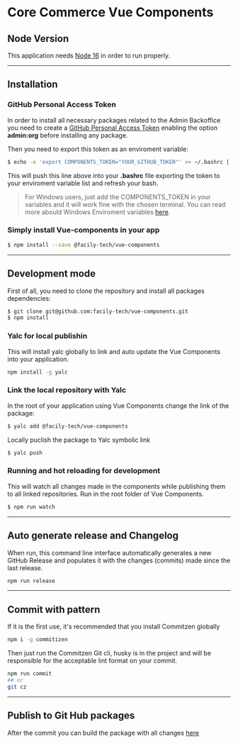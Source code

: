 # Core Commerce Vue Components

## Node Version

This application needs [Node 16](https://nodejs.org/ko/blog/release/v16.13.0/) in order to run properly.

---

## Installation

### GitHub Personal Access Token

In order to install all necessary packages related to the Admin Backoffice you need to create a [GitHub Personal Access Token](https://docs.github.com/en/authentication/keeping-your-account-and-data-secure/creating-a-personal-access-token) enabling the option **admin:org** before installing any package.

Then you need to export this token as an enviroment variable:

```sh
$ echo -e 'export COMPONENTS_TOKEN="YOUR_GITHUB_TOKEN"' >> ~/.bashrc | source ~/.bashrc
```

This will push this line above into your **.bashrc** file exporting the token to your enviroment variable list and refresh your bash.

> For Windows users, just add the COMPONENTS_TOKEN in your variables and it will work fine with the chosen terminal. You can read more abould Windows Enviroment variables [here](https://docs.microsoft.com/en-us/windows/win32/shell/user-environment-variables?redirectedfrom=MSDN).


### Simply install Vue-components in your app 

```sh
$ npm install --save @facily-tech/vue-components
```
---

## Development mode

First of all, you need to clone the repository and install all packages dependencies:

```sh
$ git clone git@github.com:facily-tech/vue-components.git
$ npm install
```
### Yalc for local publishin
This will install yalc globally to link and auto update the Vue Components into your application.
```sh
npm install -g yalc
```

### Link the local repository with Yalc
In the root of your application using Vue Components change the link of the package:

```sh
$ yalc add @facily-tech/vue-components
```
Locally puclish the package to Yalc symbolic link 
```sh
$ yalc push
```
### Running and hot reloading for development
This will watch all changes made in the components while publishing them to all linked repositories. Run in the root folder of Vue Components.
```sh
$ npm run watch
```
---


## Auto generate release and Changelog

When run, this command line interface automatically generates a new GitHub Release and populates it with the changes (commits) made since the last release.

```sh
npm run release
```
---

## Commit with pattern

If it is the first use, it's recommended that you install Commitzen globally

```sh
npm i -g commitizen
```

Then just run the Commitzen Git cli, husky is in the project and will be responsible for the acceptable lint format on your commit.

```sh
npm run commit
## or
git cz
```

---

## Publish to Git Hub packages 
After the commit you can build the package with all changes [here](https://github.com/facily-tech/vue-components/actions)

